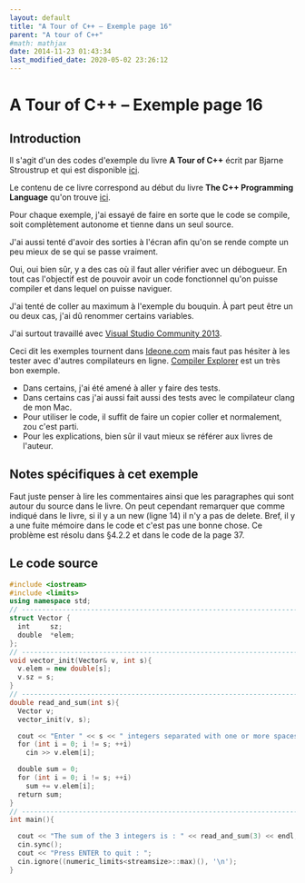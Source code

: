 ```yaml
---
layout: default
title: "A Tour of C++ – Exemple page 16"
parent: "A tour of C++"
#math: mathjax
date: 2014-11-23 01:43:34
last_modified_date: 2020-05-02 23:26:12
---
```


# A Tour of C++ – Exemple page 16

## Introduction
Il s'agit d'un des codes d'exemple du livre **A Tour of C++** écrit par Bjarne Stroustrup et qui est disponible [ici](http://www.amazon.fr/Tour-C-Bjarne-Stroustrup/dp/0321958314/ref%3Dsr_1_1?ie=UTF8&qid=1416699327&sr=8-1&keywords=a+tour+of+c%2B%2B). 

Le contenu de ce livre correspond au début du livre **The C++ Programming Language** qu'on trouve [ici](http://www.amazon.fr/The-Programming-Language-Bjarne-Stroustrup/dp/0321563840/ref%3Dpd_sim_eb_3?ie=UTF8&refRID=0CR047TTJV1HA6CVA9XA).

Pour chaque exemple, j'ai essayé de faire en sorte que le code se compile, soit complètement autonome et tienne dans un seul source.

J'ai aussi tenté d'avoir des sorties à l'écran afin qu'on se rende compte un peu mieux de se qui se passe vraiment.

Oui, oui bien sûr, y a des cas où il faut aller vérifier avec un débogueur.
En tout cas l'objectif est de pouvoir avoir un code fonctionnel qu'on puisse compiler et dans lequel on puisse naviguer.

J'ai tenté de coller au maximum à l'exemple du bouquin. À part peut être un ou deux cas, j'ai dû renommer certains variables.

J'ai surtout travaillé avec [Visual Studio Community 2013](http://www.visualstudio.com/products/visual-studio-community-vs).

Ceci dit les exemples tournent dans [Ideone.com](http://ideone.com/) mais faut pas hésiter à les tester avec d'autres compilateurs en ligne. [Compiler Explorer](https://godbolt.org/) est un très bon exemple.

* Dans certains, j'ai été amené à aller y faire des tests.  
* Dans certains cas j'ai aussi fait aussi des tests avec le compilateur clang de mon Mac.  
* Pour utiliser le code, il suffit de faire un copier coller et normalement, zou c'est parti.  
* Pour les explications, bien sûr il vaut mieux se référer aux livres de l'auteur.  


## Notes spécifiques à cet exemple


Faut juste penser à lire les commentaires ainsi que les paragraphes qui sont autour du source dans le livre. On peut cependant remarquer que comme indiqué dans le livre, si il y a un new (ligne 14) il n'y a pas de delete. Bref, il y a une fuite mémoire dans le code et c'est pas une bonne chose. Ce problème est résolu dans §4.2.2 et dans le code de la page 37.

## Le code source

```cpp
#include <iostream>
#include <limits>
using namespace std;
// ----------------------------------------------------------------------------
struct Vector {
  int     sz;                                                                   // number of elements
  double  *elem;                                                                // pointer to elements
};
// ----------------------------------------------------------------------------
void vector_init(Vector& v, int s){
  v.elem = new double[s];                                                       // allocate an array of s doubles
  v.sz = s;
}
// ----------------------------------------------------------------------------
double read_and_sum(int s){                                                     // reads integers from cin and return their sum; s is assumed to be positive
  Vector v;
  vector_init(v, s);                                                            // allocate s elements for v

  cout << "Enter " << s << " integers separated with one or more spaces : ";
  for (int i = 0; i != s; ++i)
    cin >> v.elem[i];                                                           // read into elements

  double sum = 0;
  for (int i = 0; i != s; ++i)
    sum += v.elem[i];                                                           // take the sum of the elements
  return sum;
}
// ----------------------------------------------------------------------------
int main(){

  cout << "The sum of the 3 integers is : " << read_and_sum(3) << endl;
  cin.sync();
  cout << "Press ENTER to quit : ";
  cin.ignore((numeric_limits<streamsize>::max)(), '\n');
}
```
